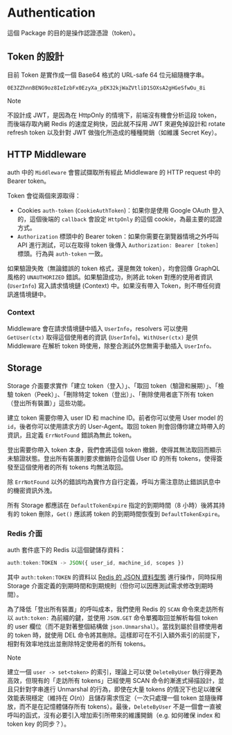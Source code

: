 # Authentication

這個 Package 的目的是操作認證憑證（token）。

## Token 的設計

目前 Token 是實作成一個 Base64 格式的 URL-safe 64 位元組隨機字串。

```plain
0E3ZZhnnBENG9oz8IeIzbFx0EzyXa_pEK32kjWaZVtliD1SOXsA2gHGeSfwOu_8i
```

> [!NOTE]
> 不設計成 JWT，是因為在 HttpOnly 的情境下，前端沒有機會分析這段 token，而後端存取內網 Redis 的速度足夠快，因此就不採用 JWT 來避免掉設計和 rotate refresh token 以及針對 JWT 做強化所造成的種種開銷（如維護 Secret Key）。

## HTTP Middleware

auth 中的 `Middleware` 會嘗試擷取所有經此 Middleware 的 HTTP request 中的 Bearer token。

Token 會從兩個來源取得：

- Cookies `auth-token` (`CookieAuthToken`)：如果你是使用 Google OAuth 登入的，這個後端的 `callback` 會設定 `HttpOnly` 的這個 cookie，為最主要的認證方式。
- `Authorization` 標頭中的 Bearer token：如果你需要在瀏覽器情境之外呼叫 API 進行測試，可以在取得 token 後傳入 `Authorization: Bearer [token]` 標頭。行為與 `auth-token` 一致。

如果驗證失敗（無論錯誤的 token 格式，還是無效 token），均會回傳 GraphQL 風格的 `UNAUTHORIZED` 錯誤。如果驗證成功，則將此 token 對應的使用者資訊 (`UserInfo`) 寫入請求情境鏈 (Context) 中。如果沒有帶入 Token，則不帶任何資訊進情境鏈中。

### Context

Middleware 會在請求情境鏈中插入 `UserInfo`，resolvers 可以使用 `GetUser(ctx)` 取得這個使用者的資訊 (`UserInfo`)。`WithUser(ctx)` 是供 Middleware 在解析 token 時使用，除整合測試外您無需手動插入 `UserInfo。`

## Storage

Storage 介面要求實作「建立 token（登入）」、「取回 token（驗證和展期）」、「檢驗 token（Peek）」、「刪除特定 token（登出）」、「刪除使用者底下所有 token（登出所有裝置）」這些功能。

建立 token 需要你帶入 user ID 和 machine ID。前者你可以使用 User model 的 `id`，後者你可以使用請求方的 User-Agent。取回 token 則會回傳你建立時帶入的資訊，且定義 `ErrNotFound` 錯誤為無此 token。

登出需要你帶入 token 本身，我們會將這個 token 撤銷，使得其無法取回而顯示未驗證狀態。登出所有裝置則要求撤銷符合這個 User ID 的所有 tokens，使得簽發至這個使用者的所有 tokens 均無法取回。

除 `ErrNotFound` 以外的錯誤均為實作方自行定義，呼叫方需注意防止錯誤訊息中的機密資訊外洩。

所有 Storage 都應該在 `DefaultTokenExpire` 指定的到期時間（8 小時）後將其持有的 token 刪除，`Get()` 應該將 token 的到期時間恢復到 `DefaultTokenExpire`。

### Redis 介面

auth 套件底下的 Redis 以這個鍵儲存資料：

```jsx
auth:token:TOKEN -> JSON({ user_id, machine_id, scopes })
```

其中 `auth:token:TOKEN` 的資料以 [Redis 的 JSON 資料型態](https://redis.io/docs/latest/develop/data-types/json/) 進行操作，同時採用 Storage 介面定義的到期時間和到期規則（但你可以因應測試需求修改到期時間）。

為了降低「登出所有裝置」的呼叫成本，我們使用 Redis 的 `SCAN` 命令來走訪所有以 `auth:token:` 為前綴的鍵，並使用 `JSON.GET` 命令單獨取回並解析每個 token 的 user 欄位（而不是對著整個結構做 `json.Unmarshal`）。當找到屬於目標使用者的 token 時，就使用 DEL 命令將其刪除。這樣即可在不引入額外索引的前提下，相對有效率地找出並刪除特定使用者的所有 tokens。

> [!NOTE]
> 建立一個 `user -> set<token>` 的索引，理論上可以使 `DeleteByUser` 執行得更為高效，但現有的「走訪所有 tokens」已經使用 SCAN 命令的漸進式掃描設計，並且只針對字串進行 Unmarshal 的行為，即使在大量 tokens 的情況下也足以確保效能表現穩定（維持在 $O(n)$）且儲存需求恆定（一次只處理一個 token 並隨後釋放，而不是在記憶體儲存所有 tokens）。最後，`DeleteByUser` 不是一個會一直被呼叫的函式，沒有必要引入增加索引所帶來的維護開銷（e.g. 如何確保 index 和 token key 的同步？）。
